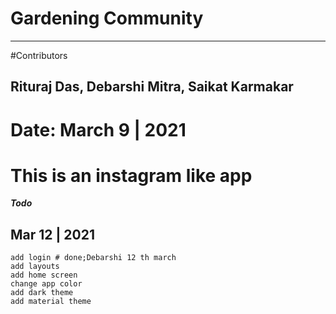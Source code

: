 # Gardening Community
--------------------
#Contributors
## Rituraj Das, Debarshi Mitra, Saikat Karmakar

# Date: March 9 | 2021

# This is an instagram like app

***Todo***
## Mar 12 | 2021
    add login # done;Debarshi 12 th march 
    add layouts
    add home screen 
    change app color 
    add dark theme
    add material theme 
    
    
